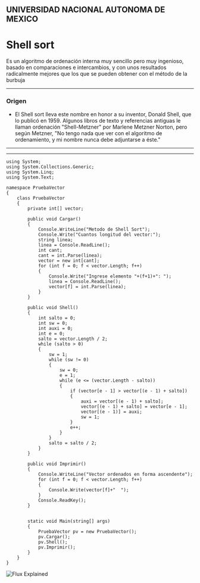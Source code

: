 ## UNIVERSIDAD NACIONAL AUTONOMA DE MEXICO

# Shell sort
Es un algoritmo de ordenación interna muy sencillo pero muy ingenioso, basado en comparaciones e intercambios, y con unos resultados radicalmente mejores que los que se pueden obtener con el método de la burbuja

---

### Origen

- El Shell sort lleva este nombre en honor a su inventor, Donald Shell, que lo publicó en 1959. Algunos libros de texto y referencias antiguas le llaman ordenación "Shell-Metzner" por Marlene Metzner Norton, pero según Metzner, "No tengo nada que ver con el algoritmo de ordenamiento, y mi nombre nunca debe adjuntarse a éste."
---

---
```
using System;
using System.Collections.Generic;
using System.Linq;
using System.Text;

namespace PruebaVector
{
    class PruebaVector
    {
        private int[] vector;

        public void Cargar()
        {
            Console.WriteLine("Metodo de Shell Sort");
            Console.Write("Cuantos longitud del vector:");
            string linea;
            linea = Console.ReadLine();
            int cant;
            cant = int.Parse(linea);
            vector = new int[cant];
            for (int f = 0; f < vector.Length; f++)
            {
                Console.Write("Ingrese elemento "+(f+1)+": ");
                linea = Console.ReadLine();
                vector[f] = int.Parse(linea);
            }
        }

        public void Shell()
        {
            int salto = 0;
            int sw = 0;
            int auxi = 0;
            int e = 0;
            salto = vector.Length / 2;
            while (salto > 0)
            {
                sw = 1;
                while (sw != 0)
                {
                    sw = 0;
                    e = 1;
                    while (e <= (vector.Length - salto))
                    {
                        if (vector[e - 1] > vector[(e - 1) + salto])
                        {
                            auxi = vector[(e - 1) + salto];
                            vector[(e - 1) + salto] = vector[e - 1];
                            vector[(e - 1)] = auxi;
                            sw = 1;
                        }
                        e++;
                    }
                }
                salto = salto / 2;
            }
        }

        public void Imprimir()
        {
            Console.WriteLine("Vector ordenados en forma ascendente");
            for (int f = 0; f < vector.Length; f++)
            {
                Console.Write(vector[f]+"  ");
            }
            Console.ReadKey();
        }


        static void Main(string[] args)
        {
            PruebaVector pv = new PruebaVector();
            pv.Cargar();
            pv.Shell();
            pv.Imprimir();
        }
    }
}

```

![Flux Explained](http://3.bp.blogspot.com/-Bym35WE6rRI/UeYFMF7KnfI/AAAAAAAABVU/lm2hdpCvj4U/s1600/metodo+de+ordenamiento+shell+sort+en+c%23.png)
